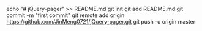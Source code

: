 echo "# jQuery-pager" >> README.md
git init
git add README.md
git commit -m "first commit"
git remote add origin https://github.com/JinMeng0721/jQuery-pager.git
git push -u origin master
<!DOCTYPE html>
<html lang="en">
<head>
    <meta charset="UTF-8">
    <title>Title</title>
    <script src="../jquery-3.1.1.js"></script>
    <link rel="stylesheet" href="reset.css">
    <style>

        .box{
            width: 500px;
            margin: 0 auto;
            overflow: hidden;
            background: #d1d1d1;
            padding: 50px;
            margin-top: 50px;
        }
        .contentAll{
            width: 8000px;
            overflow: hidden;

        }
        .content{
            width: 500px;
            height: 300px;
            border: 1px solid #000;
            text-align: center;
            float: left;
            margin-right: 50px;
            font-size: 70px;
            color: #1b1b1b;
        }
        .btn{
            width: 500px;
            height: 100px;
            border: 1px solid #000;
            margin-top: 30px;
            overflow: hidden;
        }
        .prev{
            width:50px;
            height: 30px;
            text-align: center;
            vertical-align: center ;
            float: left;
        }
        .pager{
            float: left;
            margin-left: 100px;
            margin-top: 10px;
        }
        .next{
            float: right;
            width:50px;
            height: 30px;
        }
        .selected{
            background: #f0f5b8;
        }
    </style>
</head>
<body>
    <div class="box">
        <ul class="contentAll">
            <li class="content">1</li>
            <li class="content" style="display: none;">2</li>
            <li class="content" style="display: none;">3</li>
            <li class="content" style="display: none;">4</li>
            <li class="content" style="display: none;">5</li>
            <li class="content" style="display: none;">6</li>
            <li class="content" style="display: none;">7</li>
            <li class="content" style="display: none;">8</li>
            <li class="content" style="display: none;">9</li>
        </ul>
        <div class="btn">
            <button class="prev">prev</button>
            <div class="pager">
                <button class="page selected">1</button>
                <button class="page">2</button>
                <button class="page">3</button>
                <button class="page">4</button>
                <button class="page">...</button>
                <button class="page">5</button>
                <button class="page">6</button>
                <button class="page">7</button>
                <button class="page">8</button>
                <button class="page">last</button>
            </div>
            <button class="next">next</button>
        </div>
    </div>
<script>
    $(function () {
        var $page = $('button.page:gt(4):not(":last")');
        var $btn = $("button.page:not(':eq(4)')");
        var $showmore =$("button.page:eq(4)");
        var $li =$(".box ul li");
        $page.hide();

        $btn.click(function () {
            $(this).addClass("selected").siblings().removeClass("selected");
            var index = $btn.index(this);
            $li.eq(index).show()
                    .siblings().hide()
        });
        $showmore.click(function () {
            $page.toggle();
            if($page.is(":visible")){
                $(this).parent("div.pager").css("margin-left","60px")
            }else{
                $(this).parent("div.pager").css("margin-left","100px")
            }
        });
        $(".prev").click(function () {
            var $prevIndex = $li.filter(":visible").index();
            if($prevIndex>0){
                $prevIndex-=1;
                $(".box ul li").eq($prevIndex).show().siblings().hide();
                $btn.eq($prevIndex).addClass("selected")
                        .siblings().removeClass("selected")
            }else{
                return false
            }
        });
        $(".next").click(function () {
            var $prevIndex = $li.filter(":visible").index();
            if($prevIndex<8){
                $prevIndex+=1;
                $(".box ul li").eq($prevIndex).show().siblings().hide();
                $btn.eq($prevIndex).addClass("selected")
                        .siblings().removeClass("selected")
            }else{
                return false
            }
        })
    })
</script>
</body>
</html>
